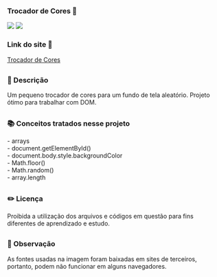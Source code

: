 ### Trocador de Cores 🎨

<div style="display: inline_block">

<img src="https://img.shields.io/badge/html5-%23E34F26.svg?style=for-the-badge&logo=html5&logoColor=white" />
<img src="https://img.shields.io/badge/css3-%231572B6.svg?style=for-the-badge&logo=css3&logoColor=white" />

### Link do site 🔗 

<a href="https://26tassiofernandes.github.io/TrocadorDeCores/cores.html" rel="external" >Trocador de Cores</a>

</div>



##

### 📜 Descrição 
<p>Um pequeno trocador de cores para um fundo de tela aleatório. Projeto ótimo para trabalhar com DOM.

</p>

##

### 📚 Conceitos tratados nesse projeto
<p>
- arrays <br>
- document.getElementById() <br>
- document.body.style.backgroundColor <br>
- Math.floor() <br>
- Math.random() <br>
- array.length 
</p>

##

### ✏️ Licença 
<p>Proibida a utilização dos arquivos e códigos em questão para fins diferentes de aprendizado e estudo.</p>

##

### 👀 Observação
<p> As fontes usadas na imagem foram baixadas em sites de terceiros, portanto, podem não funcionar em alguns navegadores.</p>
